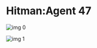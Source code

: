 # Hitman:Agent 47

![img 0](https://i.imgur.com/UbQsaSM.jpg)

![img 1](https://i.imgur.com/mcWwmmE.jpg)

